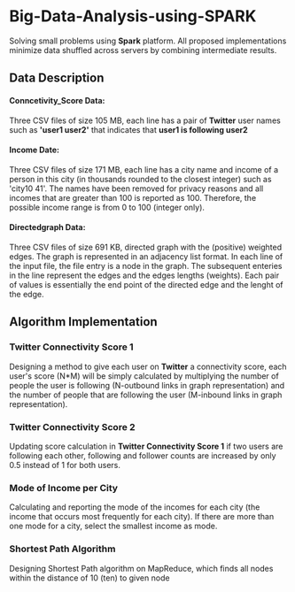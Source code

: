 # Big-Data-Analysis-using-SPARK
Solving small problems using **Spark** platform. All proposed implementations minimize data shuffled across servers by combining intermediate results.

## Data Description
#### Conncetivity_Score Data:
Three CSV files of size 105 MB, each line has a pair of **Twitter** user names such as **'user1 user2'** that indicates that **user1 is following user2**
#### Income Date:
Three CSV files of size 171 MB, each line has a city name and income of a person in this city (in thousands rounded to the closest integer) such as 'city10 41'. The names have been removed for privacy reasons and all incomes that are greater than 100 is reported as 100. Therefore, the possible income range is from 0 to 100 (integer only).
#### Directedgraph Data:
Three CSV files of size 691 KB, directed graph with the (positive) weighted edges. The graph is represented in an adjacency list format. In each line of the input file, the file entry is a node in the graph. The subsequent enteries in the line represent the edges and the edges lengths (weights). Each pair of values is essentially the end point of the directed edge and the lenght of the edge.

## Algorithm Implementation
### Twitter Connectivity Score 1
Designing a method to give each user on **Twitter** a connectivity score, each user's score (N*M) will be simply calculated by multiplying the number of people the user is following (N-outbound links in graph representation) and the number of people that are following the user (M-inbound links in graph representation).

### Twitter Connectivity Score 2
Updating score calculation in **Twitter Connectivity Score 1** if two users are following each other, following and follower counts are increased by only 0.5 instead of 1 for both users.

### Mode of Income per City
Calculating and reporting the mode of the incomes for each city (the income that
occurs most frequently for each city). If there are more than one mode for a city, select the smallest income as mode.

### Shortest Path Algorithm 
Designing Shortest Path algorithm on MapReduce, which finds all nodes within the distance of 10 (ten) to given node
